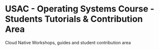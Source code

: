 # USAC - Operating Systems Course - Students Tutorials & Contribution Area
Cloud Native Workshops, guides and student contribution area
